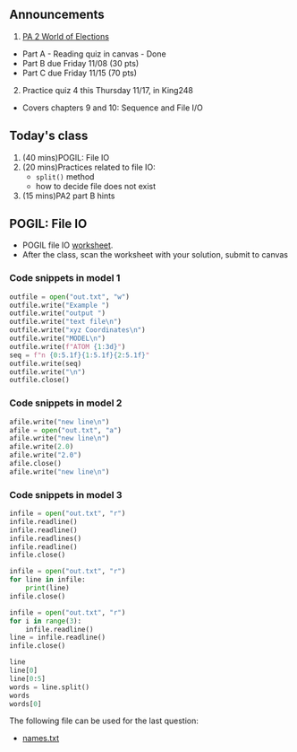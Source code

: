 ## Announcements
1. [PA 2 World of Elections](https://w3.cs.jmu.edu/cs149/f24/pa/pa2/)
- Part A - Reading quiz in canvas - Done
- Part B due Friday 11/08 (30 pts)
- Part C due Friday 11/15 (70 pts)
2. Practice quiz 4 this Thursday 11/17, in King248
- Covers chapters 9 and 10: Sequence and File I/O

## Today's class
1. (40 mins)POGIL: File IO
2. (20 mins)Practices related to file IO:
    - `split()` method
    - how to decide file does not exist
3. (15 mins)PA2 part B hints

## POGIL: File IO
- POGIL file IO [worksheet](pogil_sheet\Act10-FileIO_Student.pdf).
- After the class, scan the worksheet with your solution, submit to canvas

### Code snippets in model 1

```py
outfile = open("out.txt", "w")
outfile.write("Example ")
outfile.write("output ")
outfile.write("text file\n")
outfile.write("xyz Coordinates\n")
outfile.write("MODEL\n")
outfile.write(f"ATOM {1:3d}")
seq = f"n {0:5.1f}{1:5.1f}{2:5.1f}"
outfile.write(seq)
outfile.write("\n")
outfile.close()
```

### Code snippets in model 2

```py
afile.write("new line\n")
afile = open("out.txt", "a")
afile.write("new line\n")
afile.write(2.0)
afile.write("2.0")
afile.close()
afile.write("new line\n")
```

### Code snippets in model 3

```py
infile = open("out.txt", "r")
infile.readline()
infile.readline()
infile.readlines()
infile.readline()
infile.close()
```

```py
infile = open("out.txt", "r")
for line in infile:
    print(line)
infile.close()
```

```py
infile = open("out.txt", "r")
for i in range(3):
    infile.readline()
line = infile.readline()
infile.close()
```

```py
line
line[0]
line[0:5]
words = line.split()
words
words[0]
```

The following file can be used for the last question:
- [names.txt](pogil_sheet\names.txt)

##
